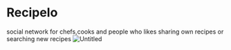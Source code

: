 # RecipeIo
social network for chefs,cooks and people who likes sharing own recipes or searching new recipes
![Untitled](https://github.com/Chermen12345/RecipeIo/assets/125674026/d658b65d-4adb-4ac7-9857-108c5b3ffc27)
